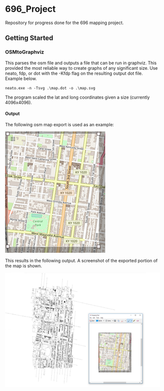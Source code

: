 # 696_Project

Repository for progress done for the 696 mapping project.

## Getting Started

### OSMtoGraphviz

This parses the osm file and outputs a file that can be run in graphviz. This provided the most reliable way to create graphs of any significant size. Use neato, fdp, or dot with the -Kfdp flag on the resulting output dot file. Example below.

```
neato.exe -n -Tsvg .\map.dot -o .\map.svg
```

The program scaled the lat and long coordinates given a size (currently 4096x4096).

#### Output
The following osm map export is used as an example: 

![alt text](/mapexport.PNG)

This results in the following output. A screenshot of the exported portion of the map is shown.

![alt text](/both.png)
